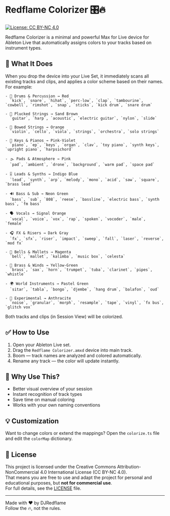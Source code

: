 # Redflame Colorizer 🎛🔥

[![License: CC BY-NC 4.0](https://img.shields.io/badge/License-CC%20BY--NC%204.0-lightgrey.svg)](https://creativecommons.org/licenses/by-nc/4.0/)

Redflame Colorizer is a minimal and powerful Max for Live device for Ableton Live that automatically assigns colors to your tracks based on instrument types.

## 🎯 What It Does

When you drop the device into your Live Set, it immediately scans all existing tracks and clips, and applies a color scheme based on their names. For example:

```
- 🥁 Drums & Percussion → Red
  `kick`, `snare`, `hihat`, `perc-low`, `clap`, `tambourine`, `cowbell`, `rimshot`, `snap`, `sticks`, `kick drum`, `snare drum`

- 🎸 Plucked Strings → Sand Brown
  `guitar`, `harp`, `acoustic`, `electric guitar`, `nylon`, `slide`

- 🎻 Bowed Strings → Orange
  `violin`, `cello`, `viola`, `strings`, `orchestra`, `solo strings`

- 🎹 Keys & Pianos → Pink-Violet
  `piano`, `ep`, `keys`, `organ`, `clav`, `toy piano`, `synth keys`, `upright piano`, `harpsichord`

- 🌫 Pads & Atmosphere → Pink
  `pad`, `ambient`, `drone`, `background`, `warm pad`, `space pad`

- 🎚 Leads & Synths → Indigo Blue
  `lead`, `synth`, `arp`, `melody`, `mono`, `acid`, `saw`, `square`, `brass lead`

- 🔊 Bass & Sub → Neon Green
  `bass`, `sub`, `808`, `reese`, `bassline`, `electric bass`, `synth bass`, `fm bass`

- 🗣 Vocals → Signal Orange
  `vocal`, `voice`, `vox`, `rap`, `spoken`, `vocoder`, `male`, `female`

- 🎧 FX & Risers → Dark Gray
  `fx`, `sfx`, `riser`, `impact`, `sweep`, `fall`, `laser`, `reverse`, `mod fx`

- 🔔 Bells & Mallets → Magenta
  `bell`, `mallet`, `kalimba`, `music box`, `celesta`

- 🎷 Brass & Winds → Yellow-Green
  `brass`, `sax`, `horn`, `trumpet`, `tuba`, `clarinet`, `pipes`, `whistle`

- 🌍 World Instruments → Pastel Green
  `sitar`, `tabla`, `bongo`, `djembe`, `hang drum`, `balafon`, `oud`

- 🧪 Experimental → Anthracite
  `noise`, `granular`, `morph`, `resample`, `tape`, `vinyl`, `fx bus`, `glitch vox`
```

Both tracks and clips (in Session View) will be colorized.

## ✅ How to Use

1. Open your Ableton Live set.
2. Drag the `Redflame Colorizer.amxd` device into main track.
3. Boom — track names are analyzed and colored automatically.
4. Rename any track — the color will update instantly.

## 🧠 Why Use This?

- Better visual overview of your session
- Instant recognition of track types
- Save time on manual coloring
- Works with your own naming conventions

## 💡 Customization

Want to change colors or extend the mappings? Open the `colorize.ts` file and edit the `colorMap` dictionary.

## 📜 License

This project is licensed under the Creative Commons Attribution-NonCommercial 4.0 International License (CC BY-NC 4.0).  
That means you are free to use and adapt the project for personal and educational purposes, but **not for commercial use**.  
For full details, see the [LICENSE](LICENSE) file.

---

Made with ❤️ by DJRedflame  
Follow the 🔥, not the rules.
